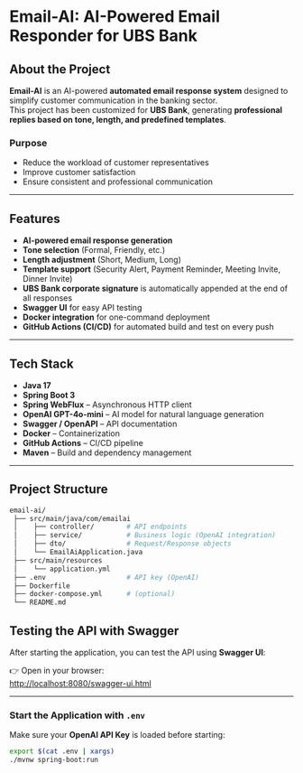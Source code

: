 #  Email-AI: AI-Powered Email Responder for UBS Bank

##  About the Project
**Email-AI** is an AI-powered **automated email response system** designed to simplify customer communication in the banking sector.  
This project has been customized for **UBS Bank**, generating **professional replies based on tone, length, and predefined templates**.

###  Purpose
- Reduce the workload of customer representatives
- Improve customer satisfaction
- Ensure consistent and professional communication

---

##  Features
-  **AI-powered email response generation**
-  **Tone selection** (Formal, Friendly, etc.)
-  **Length adjustment** (Short, Medium, Long)
-  **Template support** (Security Alert, Payment Reminder, Meeting Invite, Dinner Invite)
-  **UBS Bank corporate signature** is automatically appended at the end of all responses
-  **Swagger UI** for easy API testing
-  **Docker integration** for one-command deployment
-  **GitHub Actions (CI/CD)** for automated build and test on every push

---

##  Tech Stack
- **Java 17**
- **Spring Boot 3**
- **Spring WebFlux** – Asynchronous HTTP client
- **OpenAI GPT-4o-mini** – AI model for natural language generation
- **Swagger / OpenAPI** – API documentation
- **Docker** – Containerization
- **GitHub Actions** – CI/CD pipeline
- **Maven** – Build and dependency management

---

##  Project Structure
```bash
email-ai/
 ├── src/main/java/com/emailai
 │    ├── controller/        # API endpoints
 │    ├── service/           # Business logic (OpenAI integration)
 │    ├── dto/               # Request/Response objects
 │    └── EmailAiApplication.java
 ├── src/main/resources
 │    └── application.yml
 ├── .env                    # API key (OpenAI)
 ├── Dockerfile
 ├── docker-compose.yml      # (optional)
 └── README.md 

```
##  Testing the API with Swagger

After starting the application, you can test the API using **Swagger UI**:

👉 Open in your browser:  
[http://localhost:8080/swagger-ui.html](http://localhost:8080/swagger-ui.html)

---

###  Start the Application with `.env`
Make sure your **OpenAI API Key** is loaded before starting:

```bash
export $(cat .env | xargs)
./mvnw spring-boot:run